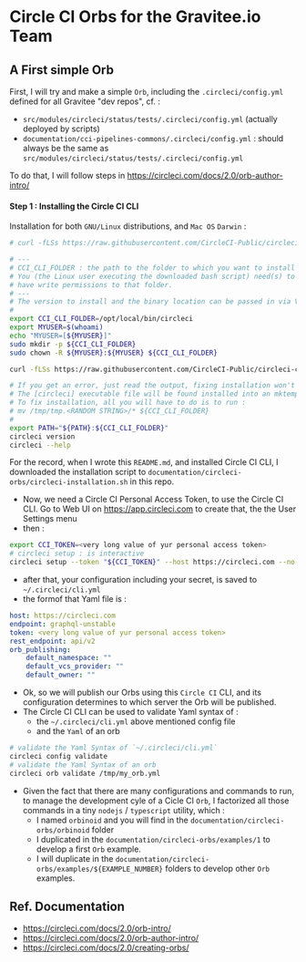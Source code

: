 # Circle CI Orbs for the Gravitee.io Team


## A First simple Orb

First, I will try and make a simple `Orb`, including the `.circleci/config.yml` defined for
all Gravitee "dev repos", cf. :
* `src/modules/circleci/status/tests/.circleci/config.yml` (actually deployed by scripts)
* `documentation/cci-pipelines-commons/.circleci/config.yml` : should always be the same as `src/modules/circleci/status/tests/.circleci/config.yml`

To do that, I will follow steps in https://circleci.com/docs/2.0/orb-author-intro/

#### Step 1 : Installing the Circle CI CLI

Installation for both `GNU/Linux` distributions, and `Mac OS` `Darwin` :

```bash
# curl -fLSs https://raw.githubusercontent.com/CircleCI-Public/circleci-cli/master/install.sh | bash

# ---
# CCI_CLI_FOLDER : the path to the folder to which you want to install Circle CI CLI
# You (the Linux user executing the downloaded bash script) need(s) to
# have write permissions to that folder.
# ---
# The version to install and the binary location can be passed in via VERSION and DESTDIR respectively.
#
export CCI_CLI_FOLDER=/opt/local/bin/circleci
export MYUSER=$(whoami)
echo "MYUSER=[${MYUSER}]"
sudo mkdir -p ${CCI_CLI_FOLDER}
sudo chown -R ${MYUSER}:${MYUSER} ${CCI_CLI_FOLDER}

curl -fLSs https://raw.githubusercontent.com/CircleCI-Public/circleci-cli/master/install.sh | DESTDIR=${CCI_CLI_FOLDER} bash

# If you get an error, just read the output, fixing installation won't be hard :
# The [circleci] executable file will be found installed into an mktemp created dir, : a Folder of path '/tmp/tmp.<RANDOM STRING>'
# To fix installation, all you will have to do is to run :
# mv /tmp/tmp.<RANDOM STRING>/* ${CCI_CLI_FOLDER}
#
export PATH="${PATH}:${CCI_CLI_FOLDER}"
circleci version
circleci --help
```

For the record, when I wrote this `README.md`, and installed Circle CI CLI, I downloaded the installation script to `documentation/circleci-orbs/circleci-installation.sh` in this repo.

* Now, we need a Circle CI Personal Access Token, to use the Circle CI CLI. Go to Web UI on https://app.circleci.com to create that, the the User Settings menu
* then :

```bash
export CCI_TOKEN=<very long value of yur personal access token>
# circleci setup : is interactive
circleci setup --token "${CCI_TOKEN}" --host https://circleci.com --no-prompt
```

* after that, your configuration including your secret, is saved to `~/.circleci/cli.yml`
* the formof that Yaml file is :

```Yaml
host: https://circleci.com
endpoint: graphql-unstable
token: <very long value of yur personal access token>
rest_endpoint: api/v2
orb_publishing:
    default_namespace: ""
    default_vcs_provider: ""
    default_owner: ""
```

* Ok, so we will publish our Orbs using this `Circle CI` CLI, and its configuration determines to which server the Orb will be published.
* The Circle CI CLI can be used to validate Yaml syntax of :
  * the `~/.circleci/cli.yml` above mentioned config file
  * and the `Yaml` of an orb

```bash
# validate the Yaml Syntax of `~/.circleci/cli.yml`
circleci config validate
# validate the Yaml Syntax of an orb
circleci orb validate /tmp/my_orb.yml

```

* Given the fact that there are many configurations and commands to run, to manage the development cyle of a Cicle CI `Orb`, I factorized all those commands in a tiny `nodejs` / `typescript` utility, which :
  * I named `orbinoid` and you will find in the `documentation/circleci-orbs/orbinoid` folder
  * I duplicated in the `documentation/circleci-orbs/examples/1` to develop a first `Orb` example.
  * I will duplicate in the `documentation/circleci-orbs/examples/${EXAMPLE_NUMBER}` folders to develop other `Orb` examples.






## Ref. Documentation

* https://circleci.com/docs/2.0/orb-intro/
* https://circleci.com/docs/2.0/orb-author-intro/
* https://circleci.com/docs/2.0/creating-orbs/
